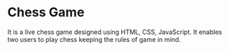 # Chess Game
It is a live chess game designed using HTML, CSS, JavaScript. It enables two users to play chess keeping the rules of game in mind.
